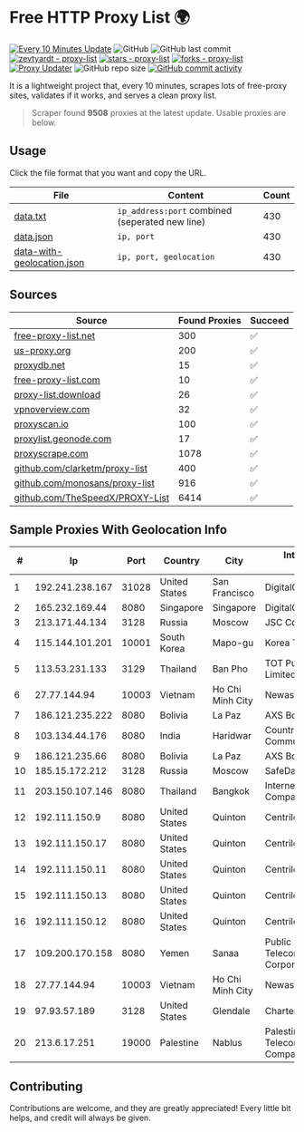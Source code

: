 
# Free HTTP Proxy List 🌍

[![Every 10 Minutes Update](https://github.com/mertguvencli/http-proxy-list/actions/workflows/main.yml/badge.svg?branch=main)](https://github.com/mertguvencli/http-proxy-list/actions/workflows/main.yml)
![GitHub](https://img.shields.io/github/license/mertguvencli/http-proxy-list)
![GitHub last commit](https://img.shields.io/github/last-commit/mertguvencli/http-proxy-list)
[![zevtyardt - proxy-list](https://img.shields.io/static/v1?label=zevtyardt&message=proxy-list&color=blue&logo=github)](https://github.com/zevtyardt/proxy-list "Go to GitHub repo")
[![stars - proxy-list](https://img.shields.io/github/stars/zevtyardt/proxy-list?style=social)](https://github.com/zevtyardt/proxy-list)
[![forks - proxy-list](https://img.shields.io/github/forks/zevtyardt/proxy-list?style=social)](https://github.com/zevtyardt/proxy-list)
[![Proxy Updater](https://github.com/zevtyardt/proxy-list/workflows/Proxy%20Updater/badge.svg)](https://github.com/zevtyardt/proxy-list/actions?query=workflow:"Proxy+Updater")
![GitHub repo size](https://img.shields.io/github/repo-size/zevtyardt/proxy-list)
[![GitHub commit activity](https://img.shields.io/github/commit-activity/m/zevtyardt/proxy-list?logo=commits)](https://github.com/zevtyardt/proxy-list/commits/main)

It is a lightweight project that, every 10 minutes, scrapes lots of free-proxy sites, validates if it works, and serves a clean proxy list.

> Scraper found **9508** proxies at the latest update. Usable proxies are below.

## Usage

Click the file format that you want and copy the URL.

|File|Content|Count|
|----|-------|-----|
|[data.txt](https://raw.githubusercontent.com/mertguvencli/http-proxy-list/main/proxy-list/data.txt)|`ip_address:port` combined (seperated new line)|430|
|[data.json](https://raw.githubusercontent.com/mertguvencli/http-proxy-list/main/proxy-list/data.json)|`ip, port`|430|
|[data-with-geolocation.json](https://raw.githubusercontent.com/mertguvencli/http-proxy-list/main/proxy-list/data-with-geolocation.json)|`ip, port, geolocation`|430|

## Sources

|Source|Found Proxies|Succeed|
|------|-------------|-------|
|[free-proxy-list.net](https://free-proxy-list.net)|300|✅|
|[us-proxy.org](https://www.us-proxy.org)|200|✅|
|[proxydb.net](http://proxydb.net)|15|✅|
|[free-proxy-list.com](https://free-proxy-list.com/?page=&port=&type%5B%5D=http&type%5B%5D=https&up_time=0&search=Search)|10|✅|
|[proxy-list.download](https://www.proxy-list.download/HTTP)|26|✅|
|[vpnoverview.com](https://vpnoverview.com/privacy/anonymous-browsing/free-proxy-servers)|32|✅|
|[proxyscan.io](https://www.proxyscan.io)|100|✅|
|[proxylist.geonode.com](https://proxylist.geonode.com/api/proxy-list?limit=300&page=1&sort_by=lastChecked&sort_type=desc&protocols=http,https)|17|✅|
|[proxyscrape.com](https://api.proxyscrape.com/v2/?request=displayproxies&protocol=http&timeout=10000&country=all&ssl=all&anonymity=all)|1078|✅|
|[github.com/clarketm/proxy-list](https://raw.githubusercontent.com/clarketm/proxy-list/master/proxy-list-raw.txt)|400|✅|
|[github.com/monosans/proxy-list](https://raw.githubusercontent.com/monosans/proxy-list/main/proxies/http.txt)|916|✅|
|[github.com/TheSpeedX/PROXY-List](https://raw.githubusercontent.com/TheSpeedX/PROXY-List/master/http.txt)|6414|✅|


## Sample Proxies With Geolocation Info

|#|Ip|Port|Country|City|Internet Service Provider|
|-|--|----|-------|----|-------------------------|
|1|192.241.238.167|31028|United States|San Francisco|DigitalOcean, LLC|
|2|165.232.169.44|8080|Singapore|Singapore|DigitalOcean, LLC|
|3|213.171.44.134|3128|Russia|Moscow|JSC Comcor|
|4|115.144.101.201|10001|South Korea|Mapo-gu|Korea Telecom|
|5|113.53.231.133|3129|Thailand|Ban Pho|TOT Public Company Limited|
|6|27.77.144.94|10003|Vietnam|Ho Chi Minh City|Newass2011xDSLHCMC|
|7|186.121.235.222|8080|Bolivia|La Paz|AXS Bolivia S. A.|
|8|103.134.44.176|8080|India|Haridwar|Countrylink Communiction Pvt Ltd|
|9|186.121.235.66|8080|Bolivia|La Paz|AXS Bolivia S. A.|
|10|185.15.172.212|3128|Russia|Moscow|SafeData LLC|
|11|203.150.107.146|8080|Thailand|Bangkok|Internet Thailand Company Ltd|
|12|192.111.150.9|8080|United States|Quinton|Centrilogic|
|13|192.111.150.17|8080|United States|Quinton|Centrilogic|
|14|192.111.150.11|8080|United States|Quinton|Centrilogic|
|15|192.111.150.13|8080|United States|Quinton|Centrilogic|
|16|192.111.150.12|8080|United States|Quinton|Centrilogic|
|17|109.200.170.158|8080|Yemen|Sanaa|Public Telecommunication Corporation|
|18|27.77.144.94|10003|Vietnam|Ho Chi Minh City|Newass2011xDSLHCMC|
|19|97.93.57.189|3128|United States|Glendale|Charter Communications|
|20|213.6.17.251|19000|Palestine|Nablus|Palestine Telecommunications Company|



## Contributing

Contributions are welcome, and they are greatly appreciated! Every
little bit helps, and credit will always be given.

